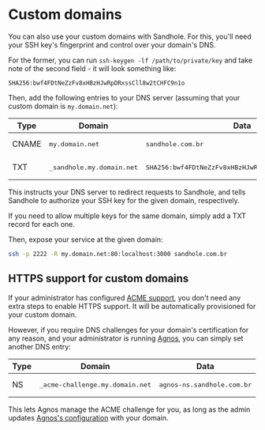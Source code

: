 # Custom domains

You can also use your custom domains with Sandhole. For this, you'll need your SSH key's fingerprint and control over your domain's DNS.

For the former, you can run `ssh-keygen -lf /path/to/private/key` and take note of the second field - it will look something like:

```plaintext
SHA256:bwf4FDtNeZzFv8xHBzHJwRpDRxssCll8w2tCHFC9n1o
```

Then, add the following entries to your DNS server (assuming that your custom domain is `my.domain.net`):

| Type  | Domain                              | Data                                                          |
| ----- | ----------------------------------- | ------------------------------------------------------------- |
| CNAME | <pre>my.domain.net</pre>            | <pre>sandhole.com.br</pre>                                    |
| TXT   | <pre>\_sandhole.my.domain.net</pre> | <pre>SHA256:bwf4FDtNeZzFv8xHBzHJwRpDRxssCll8w2tCHFC9n1o</pre> |

This instructs your DNS server to redirect requests to Sandhole, and tells Sandhole to authorize your SSH key for the given domain, respectively.

If you need to allow multiple keys for the same domain, simply add a TXT record for each one.

Then, expose your service at the given domain:

```bash
ssh -p 2222 -R my.domain.net:80:localhost:3000 sandhole.com.br
```

## HTTPS support for custom domains

If your administrator has configured [ACME support](./tls_support.md#acme-support), you don't need any extra steps to enable HTTPS support. It will be automatically provisioned for your custom domain.

However, if you require DNS challenges for your domain's certification for any reason, and your administrator is running [Agnos](./tls_support.md), you can simply set another DNS entry:

| Type | Domain                                    | Data                                |
| ---- | ----------------------------------------- | ----------------------------------- |
| NS   | <pre>\_acme-challenge.my.domain.net</pre> | <pre>agnos-ns.sandhole.com.br</pre> |

This lets Agnos manage the ACME challenge for you, as long as the admin updates [Agnos's configuration](https://github.com/krtab/agnos#agnos-configuration) with your domain.
